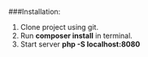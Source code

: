 ###Installation:
1) Clone project using git.
2) Run **composer install** in terminal.
3) Start server **php -S localhost:8080**
